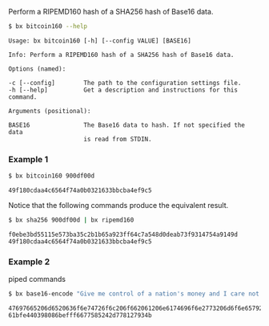 Perform a RIPEMD160 hash of a SHA256 hash of Base16 data.
```sh
$ bx bitcoin160 --help
```
```
Usage: bx bitcoin160 [-h] [--config VALUE] [BASE16]                      

Info: Perform a RIPEMD160 hash of a SHA256 hash of Base16 data.          

Options (named):

-c [--config]        The path to the configuration settings file.        
-h [--help]          Get a description and instructions for this command.

Arguments (positional):

BASE16               The Base16 data to hash. If not specified the data  
                     is read from STDIN.
```
### Example 1
```sh
$ bx bitcoin160 900df00d
```
```
49f180cdaa4c6564f74a0b0321633bbcba4ef9c5
```
Notice that the following commands produce the equivalent result.
```sh
$ bx sha256 900df00d | bx ripemd160
```
```
f0ebe3bd55115e573ba35c2b1b65a923ff64c7a548d0deab73f9314754a9149d
49f180cdaa4c6564f74a0b0321633bbcba4ef9c5
```
### Example 2
piped commands
```sh
$ bx base16-encode "Give me control of a nation's money and I care not who makes the laws." | bx bitcoin160
```
```
47697665206d6520636f6e74726f6c206f662061206e6174696f6e2773206d6f6e657920616e6420492063617265206e6f742077686f206d616b657320746865206c6177732e
61bfe440398086befff6677585242d778127934b
```